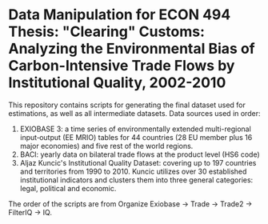 # Data Manipulation for ECON 494 Thesis: "Clearing" Customs: Analyzing the Environmental Bias of Carbon-Intensive Trade Flows by Institutional Quality, 2002-2010 

This repository contains scripts for generating the final dataset used for estimations, as well as all intermediate datasets. Data sources used in order:

1. EXIOBASE 3: a time series of environmentally extended multi-regional input‐output (EE MRIO) tables for 44 countries (28 EU member plus 16 major economies) and five rest of the world regions.
2. BACI: yearly data on bilateral trade flows at the product level (HS6 code)
3. Aljaz Kuncic's Institutional Quality Dataset: covering up to 197 countries and territories from 1990 to 2010. Kuncic utilizes over 30 established institutional indicators and clusters them into three general categories: legal, political and economic.

The order of the scripts are from Organize Exiobase -> Trade -> Trade2 -> FilterIQ -> IQ.
